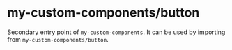 # my-custom-components/button

Secondary entry point of `my-custom-components`. It can be used by importing from `my-custom-components/button`.
